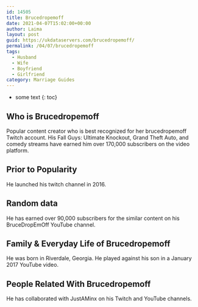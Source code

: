 ```yaml
---
id: 14505
title: Brucedropemoff
date: 2021-04-07T15:02:00+00:00
author: Laima
layout: post
guid: https://ukdataservers.com/brucedropemoff/
permalink: /04/07/brucedropemoff
tags:
  - Husband
  - Wife
  - Boyfriend
  - Girlfriend
category: Marriage Guides
---
```


* some text
{: toc}


## Who is Brucedropemoff
                  
                  
                  
Popular content creator who is best recognized for her brucedropemoff Twitch account. His Fall Guys: Ultimate Knockout, Grand Theft Auto, and comedy streams have earned him over 170,000 subscribers on the video platform. 
                  
              
            
              
            
                
                
                
## Prior to Popularity
                  
                  
                  
He launched his twitch channel in 2016. 
                  
              
            
              
            
                
                
                
## Random data
                  
                  
                  
He has earned over 90,000 subscribers for the similar content on his BruceDropEmOff YouTube channel. 
                  
              
            
              
            
                
                
                
## Family & Everyday Life of Brucedropemoff
                  
                  
                  
He was born in Riverdale, Georgia. He played against his son in a January 2017 YouTube video.
                  
              
            
              
            
                
                
                
## People Related With Brucedropemoff
                  
                  
                  
He has collaborated with JustAMinx on his Twitch and YouTube channels. 
                  
              
            
              
            
                
              
            
              
              
            
            
              
            
          
          
          